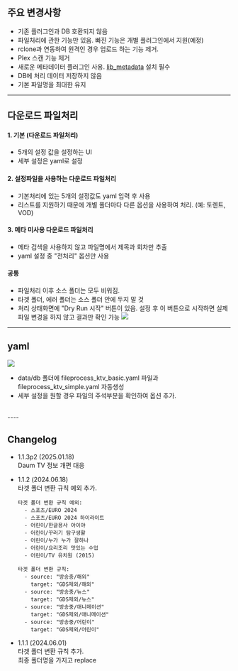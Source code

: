 ## 주요 변경사항

  * 기존 플러그인과 DB 호환되지 않음
  * 파일처리에 관한 기능만 있음. 빠진 기능은 개별 플러그인에서 지원(예정)
  * rclone과 연동하여 원격인 경우 업로드 하는 기능 제거.
  * Plex 스캔 기능 제거
  * 새로운 메타데이터 플러그인 사용. [lib_metadata](/system/plugin?install=https://github.com/soju6jan/lib_metadata) 설치 필수
  * DB에 처리 데이터 저장하지 않음
  * 기본 파일명을 최대한 유지


----

## 다운로드 파일처리

#### 1. 기본 (다운로드 파일처리)

  - 5개의 설정 값을 설정하는 UI 
  - 세부 설정은 yaml로 설정

#### 2. 설정파일을 사용하는 다운로드 파일처리

  - 기본처리에 있는 5개의 설정값도 yaml 입력 후 사용
  - 리스트를 지원하기 때문에 개별 폴더마다 다른 옵션을 사용하여 처리. (예: 토렌트, VOD)

#### 3. 메타 미사용 다운로드 파일처리
  
  - 메타 검색을 사용하지 않고 파일명에서 제목과 회차만 추출
  - yaml 설정 중 "전처리" 옵션만 사용

#### 공통

  - 파일처리 이후 소스 폴더는 모두 비워짐.
  - 타겟 폴더, 에러 폴더는 소스 폴더 안에 두지 말 것
  - 처리 상태화면에 "Dry Run 시작" 버튼이 있음. 설정 후 이 버튼으로 시작하면 실제 파일 변경을 하지 않고 결과만 확인 가능
    ![](https://cdn.discordapp.com/attachments/631112094015815681/857277609199796284/unknown.png)
  

----

## yaml

![](https://cdn.discordapp.com/attachments/631112094015815681/857275999913377822/unknown.png)

  - data/db 폴더에 fileprocess_ktv_basic.yaml 파일과 fileprocess_ktv_simple.yaml 자동생성
  - 세부 설정을 원할 경우 파일의 주석부분을 확인하여 옵션 추가.

<br>
----

## Changelog
  - 1.1.3p2 (2025.01.18)  
    Daum TV 정보 개편 대응   
  - 1.1.2 (2024.06.18)  
    타겟 폴더 변환 규칙 예외 추가.   
    ```
    타겟 폴더 변환 규칙 예외:
      - 스포츠/EURO 2024
      - 스포츠/EURO 2024 하이라이트
      - 어린이/한글용사 아이야
      - 어린이/꾸러기 탐구생활
      - 어린이/누가 누가 잘하나
      - 어린이/요리조리 맛있는 수업
      - 어린이/TV 유치원 (2015)
        
    타겟 폴더 변환 규칙:
      - source: "방송중/해외"
        target: "GDS제외/해외"
      - source: "방송중/뉴스"
        target: "GDS제외/뉴스"
      - source: "방송중/애니메이션"
        target: "GDS제외/애니메이션"
      - source: "방송중/어린이"
        target: "GDS제외/어린이"
    ```

  - 1.1.1 (2024.06.01)  
    타겟 폴더 변환 규칙 추가.   
    최종 폴더명을 가지고 replace   

